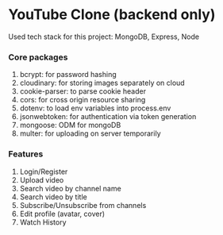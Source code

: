 # YouTube Clone (backend only)
Used tech stack for this project: MongoDB, Express, Node

### Core packages
1. bcrypt: for password hashing
2. cloudinary: for storing images separately on cloud
3. cookie-parser: to parse cookie header
4. cors: for cross origin resource sharing
5. dotenv: to load env variables into process.env
6. jsonwebtoken: for authentication via token generation
7. mongoose: ODM for mongoDB
8. multer: for uploading on server temporarily

### Features
1. Login/Register
2. Upload video
3. Search video by channel name
4. Search video by title
5. Subscribe/Unsubscribe from channels
6. Edit profile (avatar, cover)
7. Watch History

